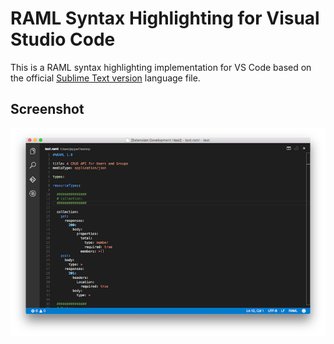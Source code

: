# RAML Syntax Highlighting for Visual Studio Code
This is a RAML syntax highlighting implementation for VS Code based on the official [Sublime Text version](https://github.com/mulesoft/raml-sublime-plugin) language file.

## Screenshot
![Screenshot-1](assets/screenshot.png)
